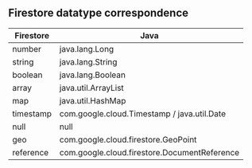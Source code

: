 ## Firestore datatype correspondence

| Firestore | Java                                         |
|-----------|----------------------------------------------|
| number    | java.lang.Long                               |
| string    | java.lang.String                             |
| boolean   | java.lang.Boolean                            |
| array     | java.util.ArrayList                          |
| map       | java.util.HashMap                            |
| timestamp | com.google.cloud.Timestamp / java.util.Date  |
| null      | null                                         |
| geo       | com.google.cloud.firestore.GeoPoint          |
| reference | com.google.cloud.firestore.DocumentReference |